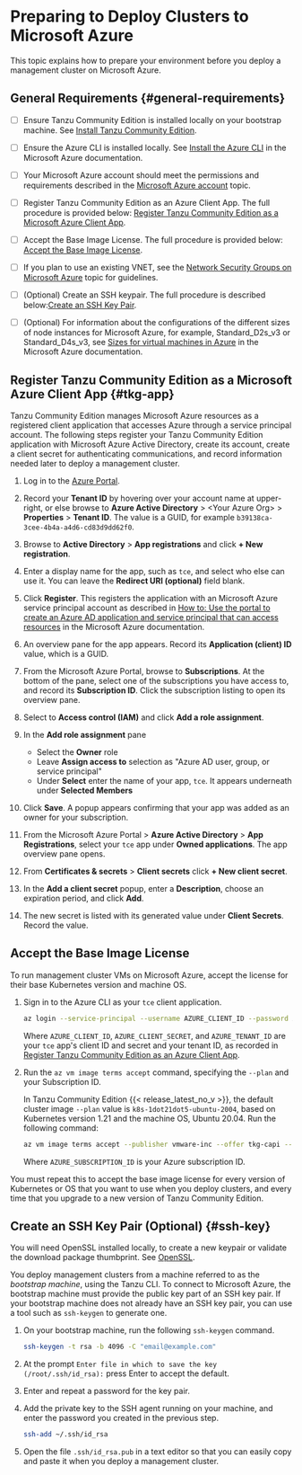 # Preparing to Deploy Clusters to Microsoft Azure

This topic explains how to prepare your environment before you deploy a management cluster on Microsoft Azure.

<!--If you are installing Tanzu Community Edition on Azure VMware Solution (AVS), you are installing to a vSphere environment.
See [Preparing Azure VMware Solution on Microsoft Azure](prepare-maas.md#prep-avs) in _Prepare a vSphere Management as a Service Infrastructure_ to prepare your environment
and [Prepare to Deploy Management Clusters to vSphere](vsphere.md) to deploy management clusters.

## <a id="process diagram"></a> Installation Process Overview

The following diagram shows the high-level steps for installing a Tanzu Community Edition management cluster on Azure, and the interfaces you use to perform them.

These steps include the preparations listed below plus the procedures described in either [Deploy Management Clusters with the Installer Interface](deploy-ui.md) or [Deploy Management Clusters from a Configuration File](deploy-cli.md).

![Process Diagram: Start, Install the Tanzu CLI, Register a TKG App on Azure, Accept the Base Image License. If first deploy and no advanced config options, deploy with installer interface. Else deploy with config file.](../images/azure-install-process.png)-->

## General Requirements {#general-requirements}

* [ ] Ensure Tanzu Community Edition is installed locally on your bootstrap machine. See [Install Tanzu Community Edition](cli-installation).

* [ ] Ensure the Azure CLI is installed locally.  See [Install the Azure CLI](https://docs.microsoft.com/en-us/cli/azure/install-azure-cli) in the Microsoft Azure documentation.

* [ ] Your Microsoft Azure account should meet the permissions and requirements described in the [Microsoft Azure account](ref-azure/#microsoft-azure-account) topic.

* [ ] Register Tanzu Community Edition as an Azure Client App. The full procedure is provided below: [Register Tanzu Community Edition as a Microsoft Azure Client App](azure-mgmt/#tkg-app).

* [ ] Accept the Base Image License.  The full procedure is provided below: [Accept the Base Image License](azure-mgmt/#accept-the-base-image-license).

* [ ] If you plan to use an existing VNET, see the [Network Security Groups on Microsoft Azure](ref-azure/#nsgs) topic for guidelines.

* [ ] (Optional) Create an SSH keypair. The full procedure is described below:[Create an SSH Key Pair](azure-mgmt/#ssh-key).

* [ ] (Optional) For information about the configurations of the different sizes of node instances for Microsoft Azure, for example, Standard_D2s_v3 or Standard_D4s_v3, see [Sizes for virtual machines in Azure](https://docs.microsoft.com/en-us/azure/virtual-machines/sizes) in the  Microsoft Azure documentation.

## Register Tanzu Community Edition as a Microsoft Azure Client App {#tkg-app}

Tanzu Community Edition manages Microsoft Azure resources as a registered client application that accesses Azure through a service principal account.
The following steps register your Tanzu Community Edition application with Microsoft Azure Active Directory, create its account, create a client secret for authenticating communications, and record information needed later to deploy a management cluster.

1. Log in to the [Azure Portal](https://portal.azure.com).

1. Record your **Tenant ID** by hovering over your account name at upper-right, or else browse to **Azure Active Directory** > \<Your Azure Org\> > **Properties** > **Tenant ID**.  The value is a GUID, for example `b39138ca-3cee-4b4a-a4d6-cd83d9dd62f0`.

1. Browse to **Active Directory** > **App registrations** and click **+ New registration**.

1. Enter a display name for the app, such as `tce`, and select who else can use it.  You can leave the **Redirect URI (optional)** field blank.

1. Click **Register**.  This registers the application with an Microsoft Azure service principal account as described in [How to: Use the portal to create an Azure AD application and service principal that can access resources](https://docs.microsoft.com/en-us/azure/active-directory/develop/howto-create-service-principal-portal) in the Microsoft Azure documentation.

1. An overview pane for the app appears. Record its **Application (client) ID** value, which is a GUID.

1. From the Microsoft Azure Portal, browse to **Subscriptions**.  At the bottom of the pane, select one of the subscriptions you have access to, and record its **Subscription ID**.  Click the subscription listing to open its overview pane.

1. Select to **Access control (IAM)** and click **Add a role assignment**.

1. In the **Add role assignment** pane
   * Select the **Owner** role
   * Leave **Assign access to** selection as "Azure AD user, group, or service principal"
   * Under **Select** enter the name of your app, `tce`.  It appears underneath under **Selected Members**

1. Click **Save**. A popup appears confirming that your app was added as an owner for your subscription.

1. From the Microsoft Azure Portal > **Azure Active Directory** > **App Registrations**, select your `tce` app under **Owned applications**. The app overview pane opens.

1. From **Certificates & secrets** > **Client secrets** click **+ New client secret**.

1. In the **Add a client secret** popup, enter a **Description**, choose an expiration period, and click **Add**.

1. The new secret is listed with its generated value under **Client Secrets**.  Record the value.

## Accept the Base Image License

To run management cluster VMs on Microsoft Azure, accept the license for their base Kubernetes version and machine OS.

1. Sign in to the Azure CLI as your `tce` client application.

   ```bash
   az login --service-principal --username AZURE_CLIENT_ID --password AZURE_CLIENT_SECRET --tenant AZURE_TENANT_ID
   ```

   Where `AZURE_CLIENT_ID`, `AZURE_CLIENT_SECRET`, and `AZURE_TENANT_ID` are your `tce` app's client ID and secret and your tenant ID, as recorded in [Register Tanzu Community Edition as an Azure Client App](azure-mgmt/#tkg-app).

1. Run the `az vm image terms accept` command, specifying the `--plan` and your Subscription ID.

   In Tanzu Community Edition {{< release_latest_no_v >}}, the default cluster image `--plan` value is `k8s-1dot21dot5-ubuntu-2004`, based on Kubernetes version 1.21 and the machine OS, Ubuntu 20.04. Run the following command:

   ```sh
   az vm image terms accept --publisher vmware-inc --offer tkg-capi --plan k8s-1dot21dot5-ubuntu-2004 --subscription AZURE_SUBSCRIPTION_ID
   ```

   Where `AZURE_SUBSCRIPTION_ID` is your Azure subscription ID.

You must repeat this to accept the base image license for every version of Kubernetes or OS that you want to use when you deploy clusters, and every time that you upgrade to a new version of Tanzu Community Edition.

## Create an SSH Key Pair (Optional) {#ssh-key}

You will need OpenSSL installed locally, to create a new keypair or validate the download package thumbprint.  See [OpenSSL](https://www.openssl.org).

You deploy management clusters from a machine referred to as the _bootstrap machine_, using the Tanzu CLI.
To connect to Microsoft Azure, the bootstrap machine must provide the public key part of an SSH key pair. If your bootstrap machine does not already have an SSH key pair, you can use a tool such as `ssh-keygen` to generate one.

1. On your bootstrap machine, run the following `ssh-keygen` command.

   ```sh
   ssh-keygen -t rsa -b 4096 -C "email@example.com"
   ```

1. At the prompt `Enter file in which to save the key (/root/.ssh/id_rsa):` press Enter to accept the default.
1. Enter and repeat a password for the key pair.
1. Add the private key to the SSH agent running on your machine, and enter the password you created in the previous step.

   ```sh
   ssh-add ~/.ssh/id_rsa
   ```

1. Open the file `.ssh/id_rsa.pub` in a text editor so that you can easily copy and paste it when you deploy a management cluster.
